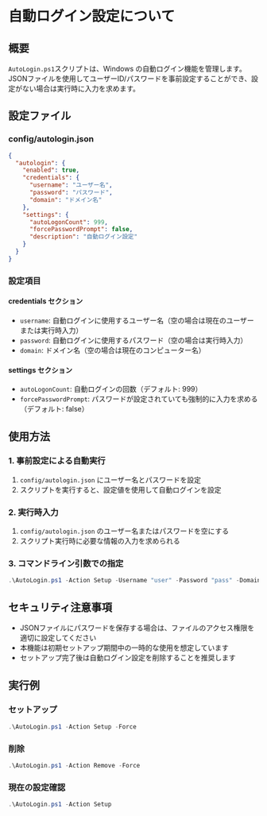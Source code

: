 # 自動ログイン設定について

## 概要
`AutoLogin.ps1`スクリプトは、Windows の自動ログイン機能を管理します。
JSONファイルを使用してユーザーID/パスワードを事前設定することができ、設定がない場合は実行時に入力を求めます。

## 設定ファイル
### config/autologin.json

```json
{
  "autologin": {
    "enabled": true,
    "credentials": {
      "username": "ユーザー名",
      "password": "パスワード",
      "domain": "ドメイン名"
    },
    "settings": {
      "autoLogonCount": 999,
      "forcePasswordPrompt": false,
      "description": "自動ログイン設定"
    }
  }
}
```

### 設定項目

#### credentials セクション
- `username`: 自動ログインに使用するユーザー名（空の場合は現在のユーザーまたは実行時入力）
- `password`: 自動ログインに使用するパスワード（空の場合は実行時入力）
- `domain`: ドメイン名（空の場合は現在のコンピューター名）

#### settings セクション
- `autoLogonCount`: 自動ログインの回数（デフォルト: 999）
- `forcePasswordPrompt`: パスワードが設定されていても強制的に入力を求める（デフォルト: false）

## 使用方法

### 1. 事前設定による自動実行
1. `config/autologin.json` にユーザー名とパスワードを設定
2. スクリプトを実行すると、設定値を使用して自動ログインを設定

### 2. 実行時入力
1. `config/autologin.json` のユーザー名またはパスワードを空にする
2. スクリプト実行時に必要な情報の入力を求められる

### 3. コマンドライン引数での指定
```powershell
.\AutoLogin.ps1 -Action Setup -Username "user" -Password "pass" -Domain "domain"
```

## セキュリティ注意事項
- JSONファイルにパスワードを保存する場合は、ファイルのアクセス権限を適切に設定してください
- 本機能は初期セットアップ期間中の一時的な使用を想定しています
- セットアップ完了後は自動ログイン設定を削除することを推奨します

## 実行例

### セットアップ
```powershell
.\AutoLogin.ps1 -Action Setup -Force
```

### 削除
```powershell
.\AutoLogin.ps1 -Action Remove -Force
```

### 現在の設定確認
```powershell
.\AutoLogin.ps1 -Action Setup
```
